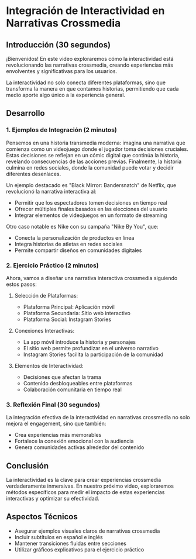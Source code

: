 # Integración de Interactividad en Narrativas Crossmedia

## Introducción (30 segundos)

¡Bienvenidos! En este video exploraremos cómo la interactividad está revolucionando las narrativas crossmedia, creando experiencias más envolventes y significativas para los usuarios.

La interactividad no solo conecta diferentes plataformas, sino que transforma la manera en que contamos historias, permitiendo que cada medio aporte algo único a la experiencia general.

## Desarrollo

### 1. Ejemplos de Integración (2 minutos)

Pensemos en una historia transmedia moderna: imagina una narrativa que comienza como un videojuego donde el jugador toma decisiones cruciales. Estas decisiones se reflejan en un cómic digital que continúa la historia, revelando consecuencias de las acciones previas. Finalmente, la historia culmina en redes sociales, donde la comunidad puede votar y decidir diferentes desenlaces.

Un ejemplo destacado es "Black Mirror: Bandersnatch" de Netflix, que revolucionó la narrativa interactiva al:
- Permitir que los espectadores tomen decisiones en tiempo real
- Ofrecer múltiples finales basados en las elecciones del usuario
- Integrar elementos de videojuegos en un formato de streaming

Otro caso notable es Nike con su campaña "Nike By You", que:
- Conecta la personalización de productos en línea
- Integra historias de atletas en redes sociales
- Permite compartir diseños en comunidades digitales

### 2. Ejercicio Práctico (2 minutos)

Ahora, vamos a diseñar una narrativa interactiva crossmedia siguiendo estos pasos:

1. Selección de Plataformas:
   - Plataforma Principal: Aplicación móvil
   - Plataforma Secundaria: Sitio web interactivo
   - Plataforma Social: Instagram Stories

2. Conexiones Interactivas:
   - La app móvil introduce la historia y personajes
   - El sitio web permite profundizar en el universo narrativo
   - Instagram Stories facilita la participación de la comunidad

3. Elementos de Interactividad:
   - Decisiones que afectan la trama
   - Contenido desbloqueables entre plataformas
   - Colaboración comunitaria en tiempo real

### 3. Reflexión Final (30 segundos)

La integración efectiva de la interactividad en narrativas crossmedia no solo mejora el engagement, sino que también:
- Crea experiencias más memorables
- Fortalece la conexión emocional con la audiencia
- Genera comunidades activas alrededor del contenido

## Conclusión

La interactividad es la clave para crear experiencias crossmedia verdaderamente inmersivas. En nuestro próximo video, exploraremos métodos específicos para medir el impacto de estas experiencias interactivas y optimizar su efectividad.

## Aspectos Técnicos

- Asegurar ejemplos visuales claros de narrativas crossmedia
- Incluir subtítulos en español e inglés
- Mantener transiciones fluidas entre secciones
- Utilizar gráficos explicativos para el ejercicio práctico